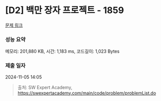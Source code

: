# [D2] 백만 장자 프로젝트 - 1859 

[문제 링크](https://swexpertacademy.com/main/code/problem/problemDetail.do?contestProbId=AV5LrsUaDxcDFAXc) 

### 성능 요약

메모리: 201,880 KB, 시간: 1,183 ms, 코드길이: 1,023 Bytes

### 제출 일자

2024-11-05 14:05



> 출처: SW Expert Academy, https://swexpertacademy.com/main/code/problem/problemList.do